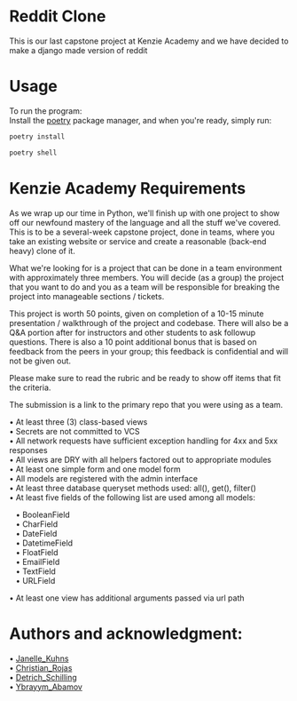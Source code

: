 # Reddit Clone
This is our last capstone project at Kenzie Academy and we have decided to make a django made version of reddit

# Usage
To run the program: <br/>
    Install the [poetry](https://python-poetry.org/docs/) package manager,
    and when you're ready, simply run:

```zsh
poetry install
```
```zsh
poetry shell
```

# Kenzie Academy Requirements
As we wrap up our time in Python, we'll finish up with one project to show off our newfound mastery of the language and all the stuff we've covered. This is to be a several-week capstone project, done in teams, where you take an existing website or service and create a reasonable (back-end heavy) clone of it.

What we're looking for is a project that can be done in a team environment with approximately three members. You will decide (as a group) the project that you want to do and you as a team will be responsible for breaking the project into manageable sections / tickets.

This project is worth 50 points, given on completion of a 10-15 minute presentation / walkthrough of the project and codebase. There will also be a Q&A portion after for instructors and other students to ask followup questions. There is also a 10 point additional bonus that is based on feedback from the peers in your group; this feedback is confidential and will not be given out.

Please make sure to read the rubric and be ready to show off items that fit the criteria.

The submission is a link to the primary repo that you were using as a team.

• At least three (3) class-based views <br/>
• Secrets are not committed to VCS <br/>
• All network requests have sufficient exception handling for 4xx and 5xx responses <br/>
• All views are DRY with all helpers factored out to appropriate modules <br/>
• At least one simple form and one model form <br/>
• All models are registered with the admin interface <br/>
• At least three database queryset methods used: all(), get(), filter() <br/>
• At least five fields of the following list are used among all models: <br/>
            <p>
&nbsp;&nbsp; • BooleanField <br/>
&nbsp;&nbsp; • CharField <br/>
&nbsp;&nbsp; • DateField <br/>
&nbsp;&nbsp; • DatetimeField <br/>
&nbsp;&nbsp; • FloatField <br/>
&nbsp;&nbsp; • EmailField <br/>
&nbsp;&nbsp; • TextField <br/>
&nbsp;&nbsp; • URLField
            </p>
• At least one view has additional arguments passed via url path

# Authors and acknowledgment:
• [Janelle_Kuhns](https://github.com/JanelleRK) <br/>
• [Christian_Rojas](https://github.com/cjrojas72) <br/>
• [Detrich_Schilling](https://github.com/Detrich) <br/>
• [Ybrayym_Abamov](https://github.com/Ybrayym-Abamov)
